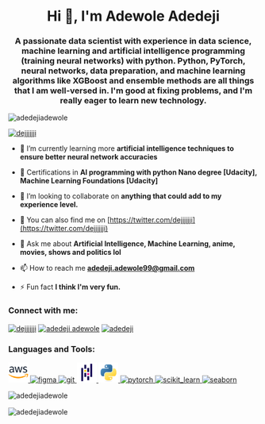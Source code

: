 <h1 align="center">Hi 👋, I'm Adewole Adedeji</h1>
<h3 align="center">A passionate data scientist with experience in data science, machine learning and artificial intelligence programming (training neural networks) with python. Python, PyTorch, neural networks, data preparation, and machine learning algorithms like XGBoost and ensemble methods are all things that I am well-versed in. I'm good at fixing problems, and I'm really eager to learn new technology.</h3>

<p align="left"> <img src="https://komarev.com/ghpvc/?username=adedejiadewole&label=Profile%20views&color=0e75b6&style=flat" alt="adedejiadewole" /> </p>

<p align="left"> <a href="https://twitter.com/dejjjjjji" target="blank"><img src="https://img.shields.io/twitter/follow/dejjjjjji?logo=twitter&style=for-the-badge" alt="dejjjjjji" /></a> </p>

- 🔭 I’m currently learning more **artificial intelligence techniques to ensure better neural network accuracies**

- 📄 Certifications in **AI programming with python Nano degree [Udacity], Machine Learning Foundations [Udacity]**

- 👯 I’m looking to collaborate on **anything that could add to my experience level.**

- 📝 You can also find me on [https://twitter.com/dejjjjjji](https://twitter.com/dejjjjjji)

- 💬 Ask me about **Artificial Intelligence, Machine Learning, anime, movies, shows and politics lol**

- 📫 How to reach me **adedeji.adewole99@gmail.com**

- ⚡ Fun fact **I think I'm very fun.**

<h3 align="left">Connect with me:</h3>
<p align="left">
<a href="https://twitter.com/dejjjjjji" target="blank"><img align="center" src="https://raw.githubusercontent.com/rahuldkjain/github-profile-readme-generator/master/src/images/icons/Social/twitter.svg" alt="dejjjjjji" height="30" width="40" /></a>
<a href="https://linkedin.com/in/adedeji adewole" target="blank"><img align="center" src="https://raw.githubusercontent.com/rahuldkjain/github-profile-readme-generator/master/src/images/icons/Social/linked-in-alt.svg" alt="adedeji adewole" height="30" width="40" /></a>
<a href="https://kaggle.com/adedeji" target="blank"><img align="center" src="https://raw.githubusercontent.com/rahuldkjain/github-profile-readme-generator/master/src/images/icons/Social/kaggle.svg" alt="adedeji" height="30" width="40" /></a>
</p>

<h3 align="left">Languages and Tools:</h3>
<p align="left"> <a href="https://aws.amazon.com" target="_blank" rel="noreferrer"> <img src="https://raw.githubusercontent.com/devicons/devicon/master/icons/amazonwebservices/amazonwebservices-original-wordmark.svg" alt="aws" width="40" height="40"/> </a> <a href="https://www.figma.com/" target="_blank" rel="noreferrer"> <img src="https://www.vectorlogo.zone/logos/figma/figma-icon.svg" alt="figma" width="40" height="40"/> </a> <a href="https://git-scm.com/" target="_blank" rel="noreferrer"> <img src="https://www.vectorlogo.zone/logos/git-scm/git-scm-icon.svg" alt="git" width="40" height="40"/> </a> <a href="https://pandas.pydata.org/" target="_blank" rel="noreferrer"> <img src="https://raw.githubusercontent.com/devicons/devicon/2ae2a900d2f041da66e950e4d48052658d850630/icons/pandas/pandas-original.svg" alt="pandas" width="40" height="40"/> </a> <a href="https://www.python.org" target="_blank" rel="noreferrer"> <img src="https://raw.githubusercontent.com/devicons/devicon/master/icons/python/python-original.svg" alt="python" width="40" height="40"/> </a> <a href="https://pytorch.org/" target="_blank" rel="noreferrer"> <img src="https://www.vectorlogo.zone/logos/pytorch/pytorch-icon.svg" alt="pytorch" width="40" height="40"/> </a> <a href="https://scikit-learn.org/" target="_blank" rel="noreferrer"> <img src="https://upload.wikimedia.org/wikipedia/commons/0/05/Scikit_learn_logo_small.svg" alt="scikit_learn" width="40" height="40"/> </a> <a href="https://seaborn.pydata.org/" target="_blank" rel="noreferrer"> <img src="https://seaborn.pydata.org/_images/logo-mark-lightbg.svg" alt="seaborn" width="40" height="40"/> </a> </p>

<p><img align="center" src="https://github-readme-stats.vercel.app/api/top-langs?username=adedejiadewole&show_icons=true&locale=en&layout=compact" alt="adedejiadewole" /></p>

<p><img align="center" src="https://github-readme-streak-stats.herokuapp.com/?user=adedejiadewole&" alt="adedejiadewole" /></p>
